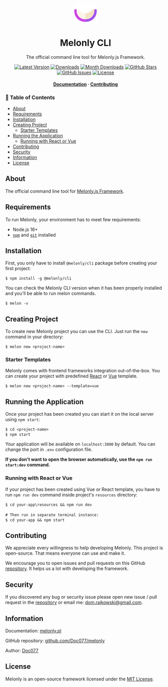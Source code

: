 <div align="center">
  <img src="assets/logo.png" width="72">

  <h1>Melonly CLI</h1>

  <p align="center">The official command line tool for Melonly.js Framework.</p>

  <p align="center">
    <a href="https://www.npmjs.com/package/@melonly/cli" target="_blank"><img src="https://img.shields.io/npm/v/@melonly/cli.svg?style=flat-square&labelColor=333842&color=8b5cf6" alt="Latest Version"></a>
    <a href="https://www.npmjs.com/package/@melonly/cli" target="_blank"><img src="https://img.shields.io/npm/dt/@melonly/cli.svg?style=flat-square&labelColor=333842&color=3b82f6" alt="Downloads"></a>
    <a href="https://www.npmjs.com/package/@melonly/cli" target="_blank"><img src="https://img.shields.io/npm/dm/@melonly/cli.svg?style=flat-square&labelColor=333842&color=3b82f6" alt="Month Downloads"></a>
    <a href="https://github.com/Doc077/melonly-cli" target="_blank"><img src="https://img.shields.io/github/stars/Doc077/melonly-cli?style=flat-square&labelColor=333842&color=3b82f6" alt="GitHub Stars"></a>
    <a href="https://github.com/Doc077/melonly-cli" target="_blank"><img src="https://img.shields.io/github/issues/Doc077/melonly-cli?style=flat-square&labelColor=333842&color=22c55e" alt="GitHub Issues"></a>
    <a href="https://www.npmjs.com/package/@melonly/cli" target="_blank"><img src="https://img.shields.io/npm/l/@melonly/cli.svg?style=flat-square&labelColor=333842&color=22c55e" alt="License"></a>
  </p>

  <h4>
    <a href="https://melonly.pl">Documentation</a>
    <span> · </span>
    <a href="#contributing">Contributing</a>
  </h4>
</div>

<!-- omit in toc -->
### 📓 Table of Contents

- [About](#about)
- [Requirements](#requirements)
- [Installation](#installation)
- [Creating Project](#creating-project)
  - [Starter Templates](#starter-templates)
- [Running the Application](#running-the-application)
  - [Running with React or Vue](#running-with-react-or-vue)
- [Contributing](#contributing)
- [Security](#security)
- [Information](#information)
- [License](#license)

## About

The official command line tool for [Melonly.js Framework](https://github.com/Doc077/melonly).

## Requirements

To run Melonly, your environment has to meet few requirements:

- Node.js 16+
- [`npm`](https://nodejs.org/en/download/) and [`git`](https://git-scm.com) installed

## Installation

First, you only have to install `@melonly/cli` package before creating your first project:

```shell
$ npm install -g @melonly/cli
```

You can check the Melonly CLI version when it has been properly installed and you'll be able to run melon commands.

```shell
$ melon -v
```

## Creating Project

To create new Melonly project you can use the CLI. Just run the `new` command in your directory:

```shell
$ melon new <project-name>
```

### Starter Templates

Melonly comes with frontend frameworks integration out-of-the-box. You can create your project with predefined [React](https://reactjs.org) or [Vue](https://vuejs.org) template.

```shell
$ melon new <project-name> --template=vue
```

## Running the Application

Once your project has been created you can start it on the local server using `npm start`:

```shell
$ cd <project-name>
$ npm start
```

Your application will be available on `localhost:3000` by default. You can change the port in `.env` configuration file.

**If you don't want to open the browser automatically, use the `npm run start:dev` command.**

### Running with React or Vue

If your project has been created using Vue or React template, you have to run `npm run dev` command inside project's `resources` directory:

```shell
$ cd your-app\resources && npm run dev

# Then run in separate terminal instance:
$ cd your-app && npm start
```

## Contributing

We appreciate every willingness to help developing Melonly. This project is open-source. That means everyone can use and make it.

We encourage you to open issues and pull requests on this GitHub [repository](https://github.com/Doc077/melonly-cli). It helps us a lot with developing the framework.

## Security

If you discovered any bug or security issue please open new issue / pull request in the [repository](https://github.com/Doc077/melonly-cli) or email me: dom.rajkowski@gmail.com.

## Information

Documentation: [melonly.pl](https://melonly.pl)

GitHub repository: [github.com/Doc077/melonly](https://github.com/Doc077/melonly-cli)

Author: [Doc077](https://github.com/Doc077)

## License

Melonly is an open-source framework licensed under the [MIT License](LICENSE).
